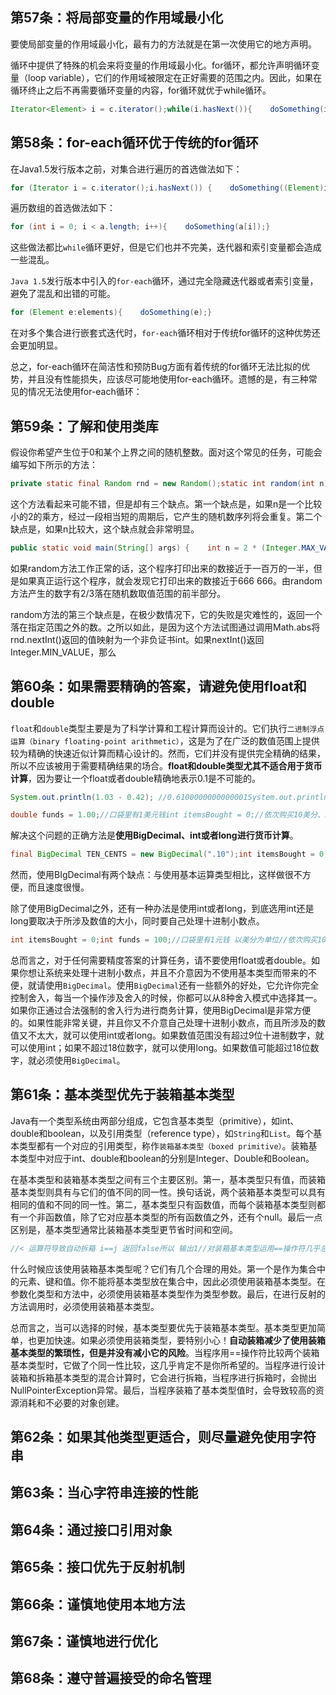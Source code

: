 
## 第57条：将局部变量的作用域最小化

要使局部变量的作用域最小化，最有力的方法就是在第一次使用它的地方声明。

循环中提供了特殊的机会来将变量的作用域最小化。for循环，都允许声明循环变量（loop variable），它们的作用域被限定在正好需要的范围之内。因此，如果在循环终止之后不再需要循环变量的内容，for循环就优于while循环。

```java
Iterator<Element> i = c.iterator();while(i.hasNext()){    doSomething(i.next());}Iterator<Element> i2 = c2.iterator();//本来要初始化一个新的循环变量i2，却使用了旧的循环变量i，i仍然在使用范围之内，代码可以通过编译//如果在for循环中，代码就根本不能通过编译。while(i.hasNext()){    doSomething(i2.next());}
```


## 第58条：for-each循环优于传统的for循环

在Java1.5发行版本之前，对集合进行遍历的首选做法如下：

```java
for (Iterator i = c.iterator();i.hasNext()) {    doSomething((Element)i.next());}
```

遍历数组的首选做法如下：

```java
for (int i = 0; i < a.length; i++){    doSomething(a[i]);}
```

这些做法都比`while`循环更好，但是它们也并不完美，迭代器和索引变量都会造成一些混乱。

`Java 1.5`发行版本中引入的`for-each`循环，通过完全隐藏迭代器或者索引变量，避免了混乱和出错的可能。

```java
for (Element e:elements){    doSomething(e);}
```

在对多个集合进行嵌套式迭代时，`for-each`循环相对于传统for循环的这种优势还会更加明显。

总之，for-each循环在简洁性和预防Bug方面有着传统的for循环无法比拟的优势，并且没有性能损失，应该尽可能地使用for-each循环。遗憾的是，有三种常见的情况无法使用for-each循环：


## 第59条：了解和使用类库

假设你希望产生位于0和某个上界之间的随机整数。面对这个常见的任务，可能会编写如下所示的方法：

```java
private static final Random rnd = new Random();static int random(int n) {    return Math.abs(rnd.nextInt()) % n;}
```

这个方法看起来可能不错，但是却有三个缺点。第一个缺点是，如果n是一个比较小的2的乘方，经过一段相当短的周期后，它产生的随机数序列将会重复。第二个缺点是，如果n比较大，这个缺点就会非常明显。

```java
public static void main(String[] args) {    int n = 2 * (Integer.MAX_VALUE / 3);    int low = 0;    for (int i = 0; i < 1000000; i++) {        if (random(n) < n / 2)            low++;    }    System.out.println(low);}
```

如果random方法工作正常的话，这个程序打印出来的数接近于一百万的一半，但是如果真正运行这个程序，就会发现它打印出来的数接近于666 666。由random方法产生的数字有2/3落在随机数取值范围的前半部分。

random方法的第三个缺点是，在极少数情况下，它的失败是灾难性的，返回一个落在指定范围之外的数。之所以如此，是因为这个方法试图通过调用Math.abs将rnd.nextInt()返回的值映射为一个非负证书int。如果nextInt()返回Integer.MIN_VALUE，那么


## 第60条：如果需要精确的答案，请避免使用float和double

`float`和`double`类型主要是为了科学计算和工程计算而设计的。它们执行`二进制浮点运算（binary floating-point arithmetic）`，这是为了在广泛的数值范围上提供较为精确的快速近似计算而精心设计的。然而，它们并没有提供完全精确的结果，所以不应该被用于需要精确结果的场合。**float和double类型尤其不适合用于货币计算**，因为要让一个float或者double精确地表示0.1是不可能的。

```java
System.out.println(1.03 - 0.42); //0.6100000000000001System.out.println(1.00 - 9 * 0.10); //0.09999999999999998
```

```java
double funds = 1.00;//口袋里有1美元钱int itemsBought = 0;//依次购买10美分、20美分...一直到1美元的糖果for (double price = 0.10; funds >= price; price += 0.10) {    funds -= price;    itemsBought++;}System.out.println(itemsBought + " items bought."); //3 items bought.System.out.println("Change:$" + funds); //Change:$0.3999999999999999
```

解决这个问题的正确方法是**使用BigDecimal、int或者long进行货币计算**。

```java
final BigDecimal TEN_CENTS = new BigDecimal(".10");int itemsBought = 0;BigDecimal funds = new BigDecimal("1.00");//口袋里有1元钱//依次购买10美分、20美分...一直到1美元的糖果for (BigDecimal price = TEN_CENTS; funds.compareTo(price)>=0; price =price.add(TEN_CENTS)) {    funds = funds.subtract(price);    itemsBought++;}System.out.println(itemsBought + " items bought."); //4 items bought.System.out.println("Money left over:$" + funds); //Money left over:$0.00
```

然而，使用BIgDecimal有两个缺点：与使用基本运算类型相比，这样做很不方便，而且速度很慢。

除了使用BigDecimal之外，还有一种办法是使用int或者long，到底选用int还是long要取决于所涉及数值的大小，同时要自己处理十进制小数点。

```java
int itemsBought = 0;int funds = 100;//口袋里有1元钱 以美分为单位//依次购买10美分、20美分...一直到1美元的糖果for (int price = 10; funds >= price; price += 10) {    funds -= price;    itemsBought++;}System.out.println(itemsBought + " items bought."); //4 items bought.System.out.println("Cash left over:$" + funds + " cents"); //Cash left over:$0 cents
```

总而言之，对于任何需要精度答案的计算任务，请不要使用float或者double。如果你想让系统来处理十进制小数点，并且不介意因为不使用基本类型而带来的不便，就请使用`BigDecimal`。使用`BigDecimal`还有一些额外的好处，它允许你完全控制舍入，每当一个操作涉及舍入的时候，你都可以从8种舍入模式中选择其一。如果你正通过合法强制的舍入行为进行商务计算，使用BigDecimal是非常方便的。如果性能非常关键，并且你又不介意自己处理十进制小数点，而且所涉及的数值又不太大，就可以使用int或者long。如果数值范围没有超过9位十进制数字，就可以使用int；如果不超过18位数字，就可以使用long。如果数值可能超过18位数字，就必须使用`BigDecimal`。


## 第61条：基本类型优先于装箱基本类型

Java有一个类型系统由两部分组成，它包含基本类型（primitive），如int、double和boolean，以及引用类型（reference type），如`String`和`List`。每个基本类型都有一个对应的引用类型，称作`装箱基本类型（boxed primitive）`。装箱基本类型中对应于int、double和boolean的分别是Integer、Double和Boolean。

在基本类型和装箱基本类型之间有三个主要区别。第一，基本类型只有值，而装箱基本类型则具有与它们的值不同的同一性。换句话说，两个装箱基本类型可以具有相同的值和不同的同一性。第二，基本类型只有函数值，而每个装箱基本类型则都有一个非函数值，除了它对应基本类型的所有函数值之外，还有个null。最后一点区别是，基本类型通常比装箱基本类型更节省时间和空间。

```java
//< 运算符导致自动拆箱 i==j 返回false所以 输出1//对装箱基本类型运用==操作符几乎总是错误的。Comparator<Integer> naturalOrder = (i, j) -> (i < j) ? -1 : (i == j ? 0 : 1);System.out.println(naturalOrder.compare(new Integer(42), new Integer(42))); //1
```

什么时候应该使用装箱基本类型呢？它们有几个合理的用处。第一个是作为集合中的元素、键和值。你不能将基本类型放在集合中，因此必须使用装箱基本类型。在参数化类型和方法中，必须使用装箱基本类型作为类型参数。最后，在进行反射的方法调用时，必须使用装箱基本类型。

总而言之，当可以选择的时候，基本类型要优先于装箱基本类型。基本类型更加简单，也更加快速。如果必须使用装箱类型，要特别小心！**自动装箱减少了使用装箱基本类型的繁琐性，但是并没有减小它的风险**。当程序用==操作符比较两个装箱基本类型时，它做了个同一性比较，这几乎肯定不是你所希望的。当程序进行设计装箱和拆箱基本类型的混合计算时，它会进行拆箱，当程序进行拆箱时，会抛出NullPointerException异常。最后，当程序装箱了基本类型值时，会导致较高的资源消耗和不必要的对象创建。


## 第62条：如果其他类型更适合，则尽量避免使用字符串


## 第63条：当心字符串连接的性能


## 第64条：通过接口引用对象


## 第65条：接口优先于反射机制


## 第66条：谨慎地使用本地方法


## 第67条：谨慎地进行优化


## 第68条：遵守普遍接受的命名管理

